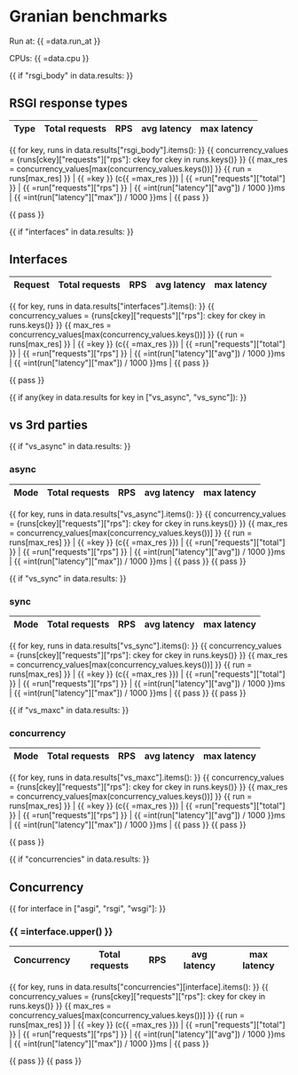 # Granian benchmarks

Run at: {{ =data.run_at }}

CPUs: {{ =data.cpu }}

{{ if "rsgi_body" in data.results: }}
## RSGI response types

| Type | Total requests | RPS | avg latency | max latency |
| --- | --- | --- | --- | --- |
{{ for key, runs in data.results["rsgi_body"].items(): }}
{{ concurrency_values = {runs[ckey]["requests"]["rps"]: ckey for ckey in runs.keys()} }}
{{ max_res = concurrency_values[max(concurrency_values.keys())] }}
{{ run = runs[max_res] }}
| {{ =key }} (c{{ =max_res }}) | {{ =run["requests"]["total"] }} | {{ =run["requests"]["rps"] }} | {{ =int(run["latency"]["avg"]) / 1000 }}ms | {{ =int(run["latency"]["max"]) / 1000 }}ms |
{{ pass }}

{{ pass }}

{{ if "interfaces" in data.results: }}
## Interfaces

| Request | Total requests | RPS | avg latency | max latency |
| --- | --- | --- | --- | --- |
{{ for key, runs in data.results["interfaces"].items(): }}
{{ concurrency_values = {runs[ckey]["requests"]["rps"]: ckey for ckey in runs.keys()} }}
{{ max_res = concurrency_values[max(concurrency_values.keys())] }}
{{ run = runs[max_res] }}
| {{ =key }} (c{{ =max_res }}) | {{ =run["requests"]["total"] }} | {{ =run["requests"]["rps"] }} | {{ =int(run["latency"]["avg"]) / 1000 }}ms | {{ =int(run["latency"]["max"]) / 1000 }}ms |
{{ pass }}

{{ pass }}

{{ if any(key in data.results for key in ["vs_async", "vs_sync"]): }}
## vs 3rd parties

{{ if "vs_async" in data.results: }}
### async

| Mode | Total requests | RPS | avg latency | max latency |
| --- | --- | --- | --- | --- |
{{ for key, runs in data.results["vs_async"].items(): }}
{{ concurrency_values = {runs[ckey]["requests"]["rps"]: ckey for ckey in runs.keys()} }}
{{ max_res = concurrency_values[max(concurrency_values.keys())] }}
{{ run = runs[max_res] }}
| {{ =key }} (c{{ =max_res }}) | {{ =run["requests"]["total"] }} | {{ =run["requests"]["rps"] }} | {{ =int(run["latency"]["avg"]) / 1000 }}ms | {{ =int(run["latency"]["max"]) / 1000 }}ms |
{{ pass }}
{{ pass }}

{{ if "vs_sync" in data.results: }}
### sync

| Mode | Total requests | RPS | avg latency | max latency |
| --- | --- | --- | --- | --- |
{{ for key, runs in data.results["vs_sync"].items(): }}
{{ concurrency_values = {runs[ckey]["requests"]["rps"]: ckey for ckey in runs.keys()} }}
{{ max_res = concurrency_values[max(concurrency_values.keys())] }}
{{ run = runs[max_res] }}
| {{ =key }} (c{{ =max_res }}) | {{ =run["requests"]["total"] }} | {{ =run["requests"]["rps"] }} | {{ =int(run["latency"]["avg"]) / 1000 }}ms | {{ =int(run["latency"]["max"]) / 1000 }}ms |
{{ pass }}
{{ pass }}

{{ if "vs_maxc" in data.results: }}
### concurrency

| Mode | Total requests | RPS | avg latency | max latency |
| --- | --- | --- | --- | --- |
{{ for key, runs in data.results["vs_maxc"].items(): }}
{{ concurrency_values = {runs[ckey]["requests"]["rps"]: ckey for ckey in runs.keys()} }}
{{ max_res = concurrency_values[max(concurrency_values.keys())] }}
{{ run = runs[max_res] }}
| {{ =key }} (c{{ =max_res }}) | {{ =run["requests"]["total"] }} | {{ =run["requests"]["rps"] }} | {{ =int(run["latency"]["avg"]) / 1000 }}ms | {{ =int(run["latency"]["max"]) / 1000 }}ms |
{{ pass }}
{{ pass }}

{{ pass }}

{{ if "concurrencies" in data.results: }}
## Concurrency

{{ for interface in ["asgi", "rsgi", "wsgi"]: }}
### {{ =interface.upper() }}

| Concurrency | Total requests | RPS | avg latency | max latency |
| --- | --- | --- | --- | --- |
{{ for key, runs in data.results["concurrencies"][interface].items(): }}
{{ concurrency_values = {runs[ckey]["requests"]["rps"]: ckey for ckey in runs.keys()} }}
{{ max_res = concurrency_values[max(concurrency_values.keys())] }}
{{ run = runs[max_res] }}
| {{ =key }} (c{{ =max_res }}) | {{ =run["requests"]["total"] }} | {{ =run["requests"]["rps"] }} | {{ =int(run["latency"]["avg"]) / 1000 }}ms | {{ =int(run["latency"]["max"]) / 1000 }}ms |
{{ pass }}

{{ pass }}
{{ pass }}
